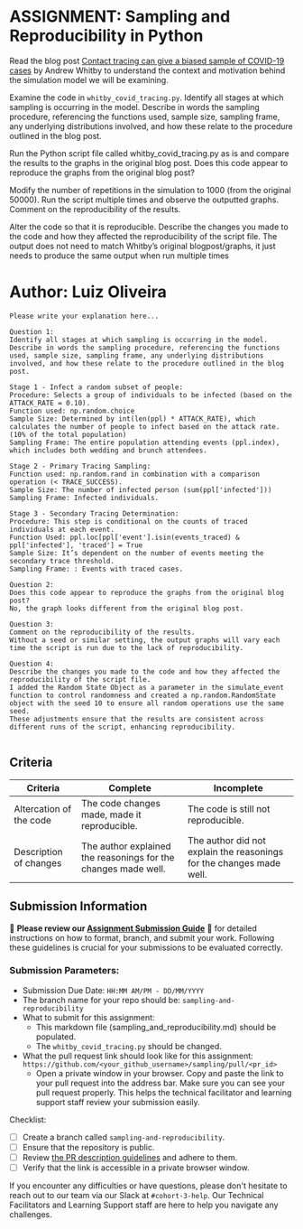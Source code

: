 # ASSIGNMENT: Sampling and Reproducibility in Python

Read the blog post [Contact tracing can give a biased sample of COVID-19 cases](https://andrewwhitby.com/2020/11/24/contact-tracing-biased/) by Andrew Whitby to understand the context and motivation behind the simulation model we will be examining.

Examine the code in `whitby_covid_tracing.py`. Identify all stages at which sampling is occurring in the model. Describe in words the sampling procedure, referencing the functions used, sample size, sampling frame, any underlying distributions involved, and how these relate to the procedure outlined in the blog post.

Run the Python script file called whitby_covid_tracing.py as is and compare the results to the graphs in the original blog post. Does this code appear to reproduce the graphs from the original blog post?

Modify the number of repetitions in the simulation to 1000 (from the original 50000). Run the script multiple times and observe the outputted graphs. Comment on the reproducibility of the results.

Alter the code so that it is reproducible. Describe the changes you made to the code and how they affected the reproducibility of the script file. The output does not need to match Whitby’s original blogpost/graphs, it just needs to produce the same output when run multiple times

# Author: Luiz Oliveira
```
Please write your explanation here...

Question 1:  
Identify all stages at which sampling is occurring in the model. Describe in words the sampling procedure, referencing the functions used, sample size, sampling frame, any underlying distributions involved, and how these relate to the procedure outlined in the blog post.

Stage 1 - Infect a random subset of people: 
Procedure: Selects a group of individuals to be infected (based on the ATTACK_RATE = 0.10).
Function used: np.random.choice
Sample Size: Determined by int(len(ppl) * ATTACK_RATE), which calculates the number of people to infect based on the attack rate. (10% of the total population) 
Sampling Frame: The entire population attending events (ppl.index), which includes both wedding and brunch attendees.

Stage 2 - Primary Tracing Sampling:
Function used: np.random.rand in combination with a comparison operation (< TRACE_SUCCESS).
Sample Size: The number of infected person (sum(ppl['infected']))
Sampling Frame: Infected individuals.

Stage 3 - Secondary Tracing Determination: 
Procedure: This step is conditional on the counts of traced individuals at each event.
Function Used: ppl.loc[ppl['event'].isin(events_traced) & ppl['infected'], 'traced'] = True
Sample Size: It’s dependent on the number of events meeting the secondary trace threshold.
Sampling Frame: : Events with traced cases.

Question 2:
Does this code appear to reproduce the graphs from the original blog post?
No, the graph looks different from the original blog post.

Question 3:
Comment on the reproducibility of the results.
Without a seed or similar setting, the output graphs will vary each time the script is run due to the lack of reproducibility.

Question 4:
Describe the changes you made to the code and how they affected the reproducibility of the script file.
I added the Random State Object as a parameter in the simulate_event function to control randomness and created a np.random.RandomState object with the seed 10 to ensure all random operations use the same seed.
These adjustments ensure that the results are consistent across different runs of the script, enhancing reproducibility.


```


## Criteria

|Criteria|Complete|Incomplete|
|--------|----|----|
|Altercation of the code|The code changes made, made it reproducible.|The code is still not reproducible.|
|Description of changes|The author explained the reasonings for the changes made well.|The author did not explain the reasonings for the changes made well.|

## Submission Information

🚨 **Please review our [Assignment Submission Guide](https://github.com/UofT-DSI/onboarding/blob/main/onboarding_documents/submissions.md)** 🚨 for detailed instructions on how to format, branch, and submit your work. Following these guidelines is crucial for your submissions to be evaluated correctly.

### Submission Parameters:
* Submission Due Date: `HH:MM AM/PM - DD/MM/YYYY`
* The branch name for your repo should be: `sampling-and-reproducibility`
* What to submit for this assignment:
    * This markdown file (sampling_and_reproducibility.md) should be populated.
    * The `whitby_covid_tracing.py` should be changed.
* What the pull request link should look like for this assignment: `https://github.com/<your_github_username>/sampling/pull/<pr_id>`
    * Open a private window in your browser. Copy and paste the link to your pull request into the address bar. Make sure you can see your pull request properly. This helps the technical facilitator and learning support staff review your submission easily.

Checklist:
- [ ] Create a branch called `sampling-and-reproducibility`.
- [ ] Ensure that the repository is public.
- [ ] Review [the PR description guidelines](https://github.com/UofT-DSI/onboarding/blob/main/onboarding_documents/submissions.md#guidelines-for-pull-request-descriptions) and adhere to them.
- [ ] Verify that the link is accessible in a private browser window.

If you encounter any difficulties or have questions, please don't hesitate to reach out to our team via our Slack at `#cohort-3-help`. Our Technical Facilitators and Learning Support staff are here to help you navigate any challenges.
